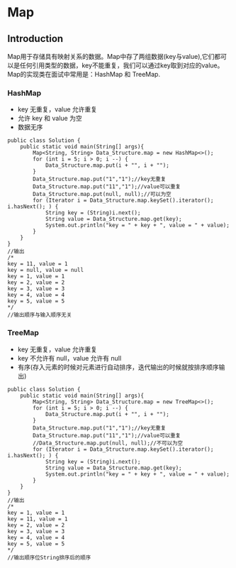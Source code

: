 # Map
## Introduction
Map用于存储具有映射关系的数据。Map中存了两组数据(key与value),它们都可以是任何引用类型的数据，key不能重复，我们可以通过key取到对应的value。Map的实现类在面试中常用是：HashMap 和 TreeMap.

### HashMap
- key 无重复，value 允许重复
- 允许 key 和 value 为空
- 数据无序
```aidl
public class Solution {
    public static void main(String[] args){
        Map<String, String> Data_Structure.map = new HashMap<>();
        for (int i = 5; i > 0; i --) {
            Data_Structure.map.put(i + "", i + "");
        }
        Data_Structure.map.put("1","1");//key无重复
        Data_Structure.map.put("11","1");//value可以重复
        Data_Structure.map.put(null, null);//可以为空
        for (Iterator i = Data_Structure.map.keySet().iterator(); i.hasNext(); ) {
            String key = (String)i.next();
            String value = Data_Structure.map.get(key);
            System.out.println("key = " + key + ", value = " + value);
        }
    }
}
//输出
/*
key = 11, value = 1
key = null, value = null
key = 1, value = 1
key = 2, value = 2
key = 3, value = 3
key = 4, value = 4
key = 5, value = 5
*/
//输出顺序与输入顺序无关
```

### TreeMap
- key 无重复，value 允许重复
- key 不允许有 null，value 允许有 null
- 有序(存入元素的时候对元素进行自动排序，迭代输出的时候就按排序顺序输出)

```aidl
public class Solution {
    public static void main(String[] args){
        Map<String, String> Data_Structure.map = new TreeMap<>();
        for (int i = 5; i > 0; i --) {
            Data_Structure.map.put(i + "", i + "");
        }
        Data_Structure.map.put("1","1");//key无重复
        Data_Structure.map.put("11","1");//value可以重复
        //Data_Structure.map.put(null, null);//不可以为空
        for (Iterator i = Data_Structure.map.keySet().iterator(); i.hasNext(); ) {
            String key = (String)i.next();
            String value = Data_Structure.map.get(key);
            System.out.println("key = " + key + ", value = " + value);
        }
    }
}
//输出
/*
key = 1, value = 1
key = 11, value = 1
key = 2, value = 2
key = 3, value = 3
key = 4, value = 4
key = 5, value = 5
*/
//输出顺序位String排序后的顺序
```